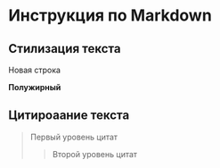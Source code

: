 # Инструкция по Markdown

## Стилизация текста

Новая строка

**Полужирный**

## Цитироаание текста
> Первый уровень цитат
>> Второй уровень цитат

